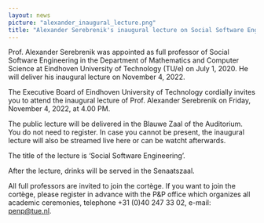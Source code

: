 ```yaml
---
layout: news
picture: "alexander_inaugural_lecture.png"
title: "Alexander Serebrenik's inaugural lecture on Social Software Engineering"
---
```


Prof. Alexander Serebrenik was appointed as full professor of Social Software Engineering in the Department of Mathematics and Computer Science at Eindhoven University of Technology (TU/e) on July 1, 2020. He will deliver his inaugural lecture on November 4, 2022.

The Executive Board of Eindhoven University of Technology cordially invites you to attend the inaugural lecture of Prof. Alexander Serebrenik on Friday, November 4, 2022, at 4.00 PM.

The public lecture will be delivered in the Blauwe Zaal of the Auditorium. You do not need to register. In case you cannot be present, the inaugural lecture will also be streamed live here or can be watcht afterwards.

The title of the lecture is ‘Social Software Engineering’.

After the lecture, drinks will be served in the Senaatszaal.

All full professors are invited to join the cortège. If you want to join the cortège, please register in advance with the P&P office which organizes all academic ceremonies, telephone +31 (0)40 247 33 02, e-mail: penp@tue.nl.